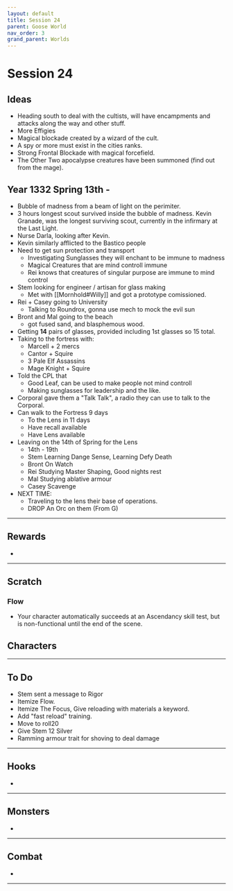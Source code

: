 ```yaml
---
layout: default
title: Session 24
parent: Goose World
nav_order: 3
grand_parent: Worlds
---
```

# Session 24
## Ideas
* Heading south to deal with the cultists, will have encampments and attacks along the way and other stuff.
* More Effigies
* Magical blockade created by a wizard of the cult. 
* A spy or more must exist in the cities ranks.
* Strong Frontal Blockade with magical forcefield.
* The Other Two apocalypse creatures have been summoned (find out from the mage).

## Year 1332 Spring 13th -
* Bubble of madness from a beam of light on the perimiter. 
* 3 hours longest scout survived inside the bubble of madness. Kevin Granade, was the longest surviving scout, currently in the infirmary at the Last Light.
* Nurse Darla, looking after Kevin.
* Kevin similarly afflicted to the Bastico people
* Need to get sun protection and transport
	* Investigating Sunglasses they will enchant to be immune to madness 
	* Magical Creatures that are mind controll immune
	* Rei knows that creatures of singular purpose are immune to mind control
* Stem looking for engineer / artisan for glass making
	* Met with [[Mornhold#Willy]] and got a prototype comissioned. 
* Rei + Casey going to University
	* Talking to Roundrox, gonna use mech to mock the evil sun
* Bront and Mal going to the beach 
	* got fused sand, and blasphemous wood.
* Getting **14** pairs of glasses, provided including 1st glasses so 15 total.
* Taking to the fortress with:
	* Marcell + 2 mercs
	* Cantor + Squire
	* 3 Pale Elf Assassins
	* Mage Knight + Squire
* Told the CPL that
	* Good Leaf, can be used to make people not mind controll 
	* Making sunglasses for leadership and the like.
* Corporal gave them a "Talk Talk", a radio they can use to talk to the Corporal.
* Can walk to the Fortress 9 days
	* To the Lens in 11 days
	* Have recall available
	* Have Lens available
* Leaving on the 14th of Spring for the Lens
	* 14th - 19th 
	* Stem Learning Dange Sense, Learning Defy Death
	* Bront On Watch
	* Rei Studying Master Shaping, Good nights rest
	* Mal Studying ablative armour
	* Casey Scavenge
* NEXT TIME:
	* Traveling to the lens their base of operations.
	* DROP An Orc on them (From G)


---

## Rewards
* 



---
## Scratch
### Flow
* Your character automatically succeeds at an Ascendancy skill test, but is non-functional until the end of the scene.


## Characters

 

---

## To Do
* Stem sent a message to Rigor
* Itemize Flow.
* Itemize The Focus, Give reloading with materials a keyword.
* Add "fast reload" training.
* Move to roll20
* Give Stem 12 Silver
* Ramming armour trait for shoving to deal damage




---

## Hooks
* 


---

## Monsters
* 
---

## Combat
* 

---
